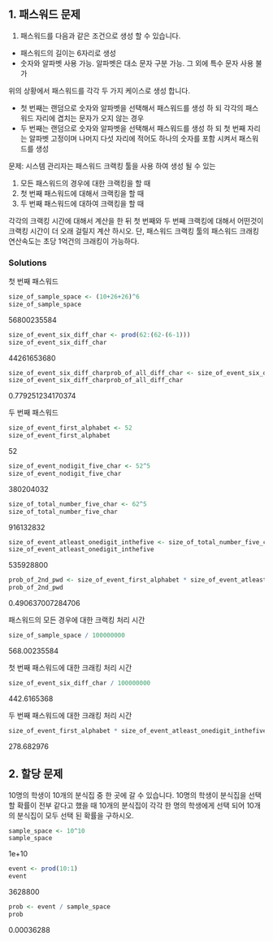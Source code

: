## 1. 패스워드 문제

1. 패스워드를 다음과 같은 조건으로 생성 할 수 있습니다.
- 패스워드의 길이는 6자리로 생성
- 숫자와 알파벳 사용 가능. 알파벳은 대소 문자 구분 가능. 그 외에 특수 문자 사용 불가

위의 상황에서 패스워드를 각각 두 가지 케이스로 생성 합니다.

- 첫 번째는 랜덤으로 숫자와 알파벳을 선택해서 패스워드를 생성 하 되 각각의 
패스워드 자리에 겹치는 문자가 오지 않는 경우
- 두 번째는 랜덤으로 숫자와 알파벳을 선택해서 패스워드를 생성 하 되 첫 번째 자리는 
알파벳 고정이며 나머지 다섯 자리에 적어도 하나의 숫자를 포함 시켜서 패스워드를 생성

문제: 시스템 관리자는 패스워드 크랙킹 툴을 사용 하여 생성 될 수 있는 

1. 모든 패스워드의 경우에 대한 크랙킹을 할 때 
2. 첫 번째 패스워드에 대해서 크랙킹을 할 때
3. 두 번째 패스워드에 대하여 크랙킹을 할 때

각각의 크랙킹 시간에 대해서 계산을 한 뒤 첫 번째와 두 번째 크랙킹에 대해서 
어떤것이 크랙킹 시간이 더 오래 걸릴지 계산 하시오. 단, 패스워드 크랙킹 툴의 
패스워드 크래킹 연산속도는 초당 1억건의 크래킹이 가능하다.

### Solutions

첫 번째 패스워드


```R
size_of_sample_space <- (10+26+26)^6
size_of_sample_space
```


56800235584



```R
size_of_event_six_diff_char <- prod(62:(62-(6-1)))
size_of_event_six_diff_char
```


44261653680



```R
size_of_event_six_diff_charprob_of_all_diff_char <- size_of_event_six_diff_char / size_of_sample_space
size_of_event_six_diff_charprob_of_all_diff_char
```


0.779251234170374


두 번째 패스워드


```R
size_of_event_first_alphabet <- 52
size_of_event_first_alphabet
```


52



```R
size_of_event_nodigit_five_char <- 52^5
size_of_event_nodigit_five_char
```


380204032



```R
size_of_total_number_five_char <- 62^5
size_of_total_number_five_char
```


916132832



```R
size_of_event_atleast_onedigit_inthefive <- size_of_total_number_five_char - size_of_event_nodigit_five_char
size_of_event_atleast_onedigit_inthefive
```


535928800



```R
prob_of_2nd_pwd <- size_of_event_first_alphabet * size_of_event_atleast_onedigit_inthefive / size_of_sample_space
prob_of_2nd_pwd
```


0.490637007284706


패스워드의 모든 경우에 대한 크랙킹 처리 시간


```R
size_of_sample_space / 100000000
```


568.00235584


첫 번째 패스워드에 대한 크래킹 처리 시간


```R
size_of_event_six_diff_char / 100000000
```


442.6165368


두 번째 패스워드에 대한 크래킹 처리 시간


```R
size_of_event_first_alphabet * size_of_event_atleast_onedigit_inthefive / 100000000
```


278.682976


## 2. 할당 문제

10명의 학생이 10개의 분식집 중 한 곳에 갈 수 있습니다. 10명의 학생이 분식집을 
선택 할 확률이 전부 같다고 했을 때 10개의 분식집이 각각 한 명의 학생에게 선택 되어 
10개의 분식집이 모두 선택 된 확률을 구하시오.


```R
sample_space <- 10^10
sample_space
```


1e+10



```R
event <- prod(10:1)
event
```


3628800



```R
prob <- event / sample_space
prob
```


0.00036288

